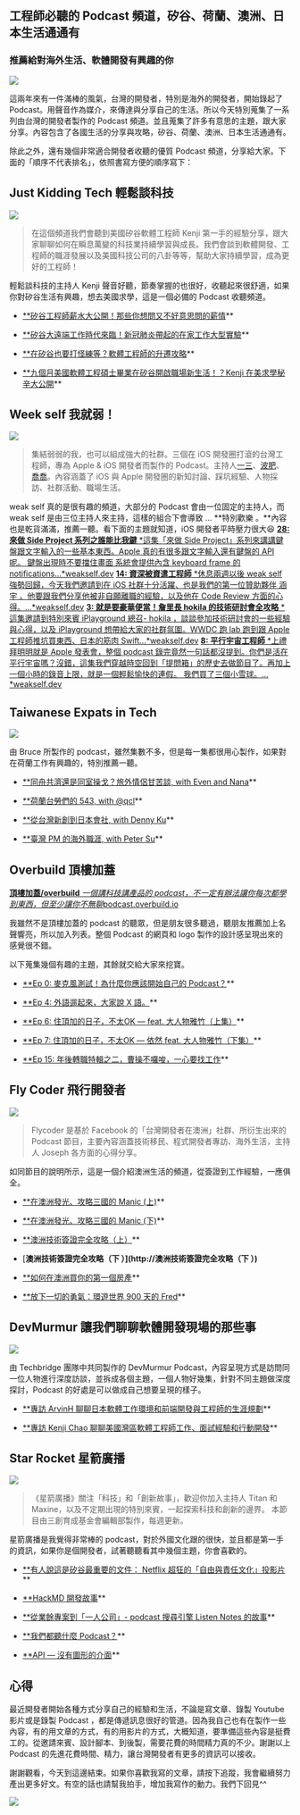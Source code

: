 
## 工程師必聽的 Podcast 頻道，矽谷、荷蘭、澳洲、日本生活通通有

### 推薦給對海外生活、軟體開發有興趣的你

![](https://cdn-images-1.medium.com/max/2700/1*F77HnxOSgQefSePaaxei2A.png)

這兩年來有一件滿棒的風氣，台灣的開發者，特別是海外的開發者，開始錄起了 Podcast。用聲音作為媒介，來傳達與分享自己的生活。所以今天特別蒐集了一系列由台灣的開發者製作的 Podcast 頻道。並且蒐集了許多有意思的主題，跟大家分享。內容包含了各國生活的分享與攻略，矽谷、荷蘭、澳洲、日本生活通通有。

除此之外，還有幾個非常適合開發者收聽的優質 Podcast 頻道，分享給大家。下面的「順序不代表排名」，依照書寫方便的順序寫下：

## Just Kidding Tech 輕鬆談科技

![](https://cdn-images-1.medium.com/max/2000/1*lFHyxvtuajNCPG-mNPQ-zQ.png)
>  在這個頻道我們會聽到美國矽谷軟體工程師 Kenji 第一手的經驗分享，跟大家聊聊如何在瞬息萬變的科技業持續學習與成長。我們會談到軟體開發、工程師的職涯發展以及美國科技公司的八卦等等，幫助大家持續學習，成為更好的工程師！

輕鬆談科技的主持人 Kenji 聲音好聽，節奏掌握的也很好，收聽起來很舒適，如果你對矽谷生活有興趣，想去美國求學，這是一個必備的 Podcast 收聽頻道。

- [**矽谷工程師薪水大公開！那些你想問又不好意思問的薪情](https://anchor.fm/jktech/episodes/S1E3-eaeve3)**

- [**矽谷大遠端工作時代來臨！新冠肺炎帶起的在家工作大型實驗](http://矽谷大遠端工作時代來臨！新冠肺炎帶起的在家工作大型實驗)**

- [**在矽谷也要打怪練等？軟體工程師的升遷攻略](https://anchor.fm/jktech/episodes/S1E2-ea55fi)**

- [**九個月美國軟體工程碩士畢業在矽谷開啟職場新生活！？Kenji 在美求學秘辛大公開](https://anchor.fm/jktech/episodes/S1E5-Kenji-eb69re)**

## Week self 我就弱！

![](https://cdn-images-1.medium.com/max/2000/1*3fEBnRwPgKZAcCzwyES13w.png)
>  集結弱弱的我，也可以組成強大的社群。三個在 iOS 開發圈打滾的台灣工程師，專為 Apple & iOS 開發者而製作的 Podcast。主持人[一三](https://twitter.com/@ethanhuang13)、[波肥](https://twitter.com/@PofatTseng)、[喬喬](https://twitter.com/@joe_trash_talk)。內容涵蓋了 iOS 與 Apple 開發圈的新知討論、踩坑經驗、人物採訪、社群活動、職場生活。

weak self 真的是很有趣的頻道，大部分的 Podcast 會由一位固定的主持人，而 weak self 是由三位主持人來主持，這樣的組合下會導致 … **特別歡樂 。**內容也是乾貨滿滿，推薦一聽。看下面的主題就知道，iOS 開發者平時壓力很大😆
[**28: 來做 Side Project 系列之誰能比我鍵**
*這集「來做 Side Project」系列來講講鍵盤跟文字輸入的一些基本東西。Apple 真的有很多跟文字輸入還有鍵盤的 API 呢。 鍵盤出現時不要擋住畫面 系統會提供內含 keyboard frame 的 notifications…*weakself.dev](https://weakself.dev/episodes/28)
[**14: 資深被資遣工程師**
*休息兩週以後 weak self 強勢回歸，今天我們邀請到在 iOS 社群十分活躍、也是我們的第一位贊助夥伴 涵宇 。他要跟我們分享他被非自願離職的經驗，以及他在 Code Review 方面的心得。…*weakself.dev](https://weakself.dev/episodes/14)
[**3: 就是要豪華便當！詹里長 hokila 的技術研討會全攻略**
*這集邀請到特別來賓 iPlayground 總召- hokila ，談談參加技術研討會的一些經驗與心得，以及 iPlayground 想帶給大家的社群氛圍。WWDC 跑 lab 跑到跟 Apple 工程師推坑買東西、日本的筋肉 Swift…*weakself.dev](https://weakself.dev/episodes/3)
[**8: 平行宇宙工程師**
*上禮拜明明就是 Apple 發表會，整個 podcast 錄完竟然一句話都沒提到。你們是活在平行宇宙嗎？沒錯，這集我們穿越時空回到「提問箱」的歷史去做節目了。再加上一個小時的錄音上限，就是一個輕鬆愉快的連假。 我們買了三個小雪球。…*weakself.dev](https://weakself.dev/episodes/8)

## Taiwanese Expats in Tech

![](https://cdn-images-1.medium.com/max/2000/1*kqhpSYmAZnXpZ7CM4JA_tA.png)

由 Bruce 所製作的 podcast，雖然集數不多，但是每一集都很用心製作，如果對在荷蘭工作有興趣的，特別推薦一聽。

- [**同舟共濟還是同室操戈？旅外情侶甘苦談, with Even and Nana](https://anchor.fm/twexpatsintech/episodes/with-Even-and-Nana-ea1tr1)**

- [**荷蘭台勞們的 543, with @qcl](https://anchor.fm/twexpatsintech/episodes/543--with-qcl-e6ep0o)**

- [**從台灣新創到日本會社, with Denny Ku](https://anchor.fm/twexpatsintech/episodes/with-Denny-Ku-tinydenny-e8r7qh)**

- [**臺灣 PM 的海外職涯, with Peter Su](https://anchor.fm/twexpatsintech/episodes/PM---with-Peter-Su-e9b39g)**

## Overbuild 頂樓加蓋
[**頂樓加蓋/overbuild**
*一個講科技講產品的 podcast，不一定有辦法讓你每次都學到東西，但至少讓你不無聊*podcast.overbuild.io](https://podcast.overbuild.io/)

我雖然不是頂樓加蓋的 podcast 的聽眾，但是朋友很多聽過，聽朋友推薦加上名聲響亮，所以加入列表。整個 Podcast 的網頁和 logo 製作的設計感呈現出來的感覺很不錯。

以下蒐集幾個有趣的主題，其餘就交給大家來挖寶。

- [**Ep 0: 麥克風測試！為什麼你應該開始自己的 Podcast？](https://podcast.overbuild.io/podcasts/0)**

- [**Ep 4: 外語遛起來，大家說 X 語。](https://podcast.overbuild.io/podcasts/4)**

- [**Ep 6: 住頂加的日子，不太OK — feat. 大人物雅竹（上集）](https://podcast.overbuild.io/podcasts/6)**

- [**Ep 7: 住頂加的日子，不太OK — 依然 feat. 大人物雅竹（下集）](https://podcast.overbuild.io/podcasts/7)**

- [**Ep 15: 年後轉職特輯之二，曹操不囉唆，一心要找工作](https://anchor.fm/overbuild/episodes/Ep-15-eaedh2)**

## Fly Coder 飛行開發者

![](https://cdn-images-1.medium.com/max/2560/1*GfUh-tWwFFsGatg8z8KHoA.png)
>  Flycoder 是基於 Facebook 的「台灣開發者在澳洲」社群、所衍生出來的 Podcast 節目，主要內容涵蓋技術移民、程式開發者專訪、海外生活，主持人 Joseph 各方面的心得分享。

如同節目的說明所示，這是一個介紹澳洲生活的頻道，從簽證到工作經驗，一應俱全。

- [**在澳洲發光、攻略三國的 Manic (上)](https://anchor.fm/flycoder/episodes/1--Manic-e55kuc)**

- [**在澳洲發光、攻略三國的 Manic (下)](https://anchor.fm/flycoder/episodes/3--Manic-e5bhlk)**

- [**澳洲技術簽證完全攻略（上）](https://anchor.fm/flycoder/episodes/10-eb3oge)**

- [**澳洲技術簽證完全攻略（下 ）](http://澳洲技術簽證完全攻略（下 ）)**

- [**如何在澳洲買你的第一個房產](https://anchor.fm/flycoder/episodes/8-eafq8t)**

- [**放下一切的勇氣：環遊世界 900 天的 Fred](https://anchor.fm/flycoder/episodes/2--900--Fred-e5m8bc)**

## DevMurmur 讓我們聊聊軟體開發現場的那些事

![](https://cdn-images-1.medium.com/max/2000/1*N2RqZVD5SeulQd9O9hJjnQ.png)

由 Techbridge 團隊中共同製作的 DevMurmur Podcast，內容呈現方式是訪問同一位人物進行深度訪談，並拆成各個主題，一個人物好幾集，針對不同主題做深度探討，Podcast 的好處是可以做成自己想要呈現的樣子。

- [**專訪 ArvinH 聊聊日本軟體工作環境和前端開發與工程師的生涯規劃](https://anchor.fm/devmurmur/episodes/EP1-3---ArvinH---DevMurmur-e5341k)**

- [**專訪 Kenji Chao 聊聊美國灣區軟體工程師工作、面試經驗和行動開發](https://anchor.fm/devmurmur/episodes/EP2-3---Kenji-Chao-e5crbn)**

## Star Rocket 星箭廣播

![](https://cdn-images-1.medium.com/max/2798/0*K4X_K9wvTvAif0yd.jpg)
>  《星箭廣播》關注「科技」和「創新故事」，歡迎你加入主持人 Titan 和 Maxine，以及不定期出現的特別來賓，一起探索科技和創新的邊界。 本節目由三創育成基金會編輯部製作，每週更新。

星箭廣播是我覺得非常棒的 podcast，對於外國文化跟的很快，並且都是第一手的資訊，如果你是個開發者，試著聽聽看其中幾個主題，你會喜歡的。

- [**有人說這是矽谷最重要的文件：
Netflix 超狂的「自由與責任文化」投影片](https://podcast.starrocket.io/43)**

- [**HackMD 開發故事](https://podcast.starrocket.io/9)**

- [**從業餘專案到「一人公司」- podcast 搜尋引擎 Listen Notes 的故事](https://podcast.starrocket.io/39)**

- [**我們都聽什麼 Podcast？](https://podcast.starrocket.io/3)**

- [**API — 沒有圖形的介面](https://podcast.starrocket.io/15)**

## 心得

最近開發者開始各種方式分享自己的經驗和生活，不論是寫文章、錄製 Youtube 影片或是錄製 Podcast ，都是傳遞訊息很好的管道。因為我自己也有在製作一些內容，有的用文章的方式，有的用影片的方式，大概知道，要準備這些內容是挺費工的。從邀請來賓、設計腳本、到後製，需要花費的時間精力真的不少。謝謝以上 Podcast 的先進花費時間、精力，讓台灣開發者有更多的資訊可以接收。

謝謝觀看，今天到這邊結束。如果你喜歡我寫的文章，請按下追蹤，我會繼續努力產出更多好文。有空的話也請幫我拍手，增加我寫作的動力。我們下回見^^

![](https://cdn-images-1.medium.com/max/2000/0*hInRCDzAyvwlh-_m.gif)
